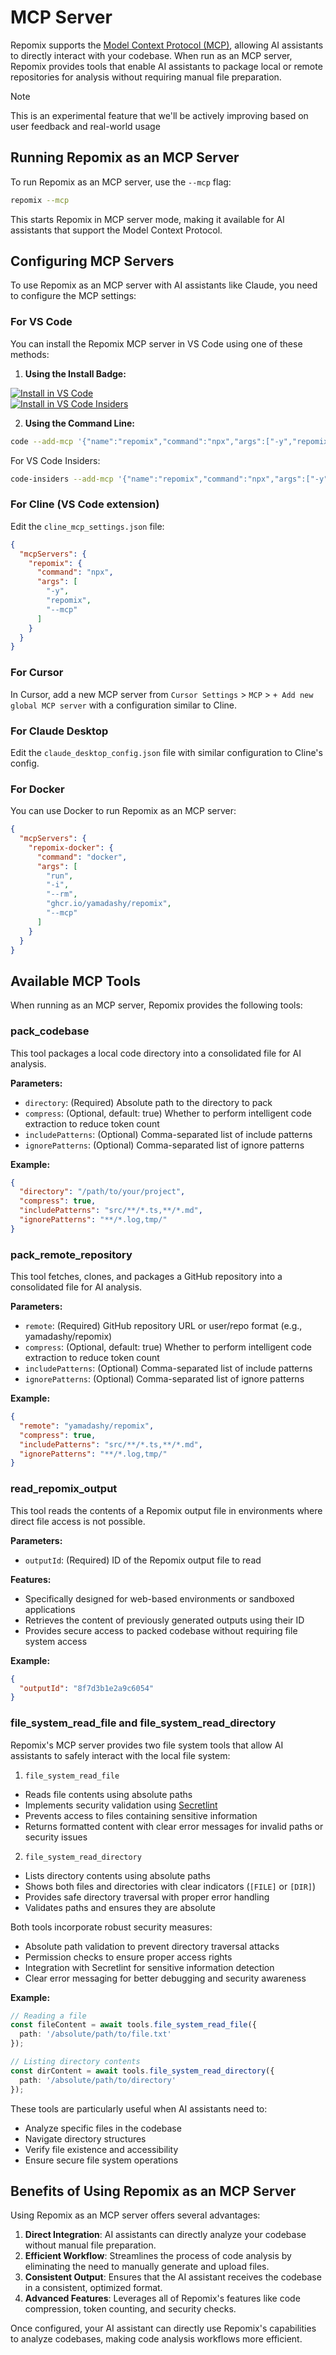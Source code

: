 # MCP Server

Repomix supports the [Model Context Protocol (MCP)](https://modelcontextprotocol.io), allowing AI assistants to directly interact with your codebase. When run as an MCP server, Repomix provides tools that enable AI assistants to package local or remote repositories for analysis without requiring manual file preparation.

> [!NOTE]  
> This is an experimental feature that we'll be actively improving based on user feedback and real-world usage

## Running Repomix as an MCP Server

To run Repomix as an MCP server, use the `--mcp` flag:

```bash
repomix --mcp
```

This starts Repomix in MCP server mode, making it available for AI assistants that support the Model Context Protocol.

## Configuring MCP Servers

To use Repomix as an MCP server with AI assistants like Claude, you need to configure the MCP settings:

### For VS Code

You can install the Repomix MCP server in VS Code using one of these methods:

1. **Using the Install Badge:**

  [![Install in VS Code](https://img.shields.io/badge/VS_Code-VS_Code?style=flat-square&label=Install%20Server&color=0098FF)](vscode:mcp/install?%7B%22name%22%3A%22repomix%22%2C%22command%22%3A%22npx%22%2C%22args%22%3A%5B%22-y%22%2C%22repomix%22%2C%22--mcp%22%5D%7D)<br>
  [![Install in VS Code Insiders](https://img.shields.io/badge/VS_Code_Insiders-VS_Code_Insiders?style=flat-square&label=Install%20Server&color=24bfa5)](vscode-insiders:mcp/install?%7B%22name%22%3A%22repomix%22%2C%22command%22%3A%22npx%22%2C%22args%22%3A%5B%22-y%22%2C%22repomix%22%2C%22--mcp%22%5D%7D)

2. **Using the Command Line:**

  ```bash
  code --add-mcp '{"name":"repomix","command":"npx","args":["-y","repomix","--mcp"]}'
  ```

  For VS Code Insiders:
  ```bash
  code-insiders --add-mcp '{"name":"repomix","command":"npx","args":["-y","repomix","--mcp"]}'
  ```

### For Cline (VS Code extension)

Edit the `cline_mcp_settings.json` file:

```json
{
  "mcpServers": {
    "repomix": {
      "command": "npx",
      "args": [
        "-y",
        "repomix",
        "--mcp"
      ]
    }
  }
}
```

### For Cursor

In Cursor, add a new MCP server from `Cursor Settings` > `MCP` > `+ Add new global MCP server` with a configuration similar to Cline.

### For Claude Desktop

Edit the `claude_desktop_config.json` file with similar configuration to Cline's config.

### For Docker

You can use Docker to run Repomix as an MCP server:

```json
{
  "mcpServers": {
    "repomix-docker": {
      "command": "docker",
      "args": [
        "run",
        "-i",
        "--rm",
        "ghcr.io/yamadashy/repomix",
        "--mcp"
      ]
    }
  }
}
```

## Available MCP Tools

When running as an MCP server, Repomix provides the following tools:

### pack_codebase

This tool packages a local code directory into a consolidated file for AI analysis.

**Parameters:**
- `directory`: (Required) Absolute path to the directory to pack
- `compress`: (Optional, default: true) Whether to perform intelligent code extraction to reduce token count
- `includePatterns`: (Optional) Comma-separated list of include patterns
- `ignorePatterns`: (Optional) Comma-separated list of ignore patterns

**Example:**
```json
{
  "directory": "/path/to/your/project",
  "compress": true,
  "includePatterns": "src/**/*.ts,**/*.md",
  "ignorePatterns": "**/*.log,tmp/"
}
```

### pack_remote_repository

This tool fetches, clones, and packages a GitHub repository into a consolidated file for AI analysis.

**Parameters:**
- `remote`: (Required) GitHub repository URL or user/repo format (e.g., yamadashy/repomix)
- `compress`: (Optional, default: true) Whether to perform intelligent code extraction to reduce token count
- `includePatterns`: (Optional) Comma-separated list of include patterns
- `ignorePatterns`: (Optional) Comma-separated list of ignore patterns

**Example:**
```json
{
  "remote": "yamadashy/repomix",
  "compress": true,
  "includePatterns": "src/**/*.ts,**/*.md",
  "ignorePatterns": "**/*.log,tmp/"
}
```

### read_repomix_output

This tool reads the contents of a Repomix output file in environments where direct file access is not possible.

**Parameters:**
- `outputId`: (Required) ID of the Repomix output file to read

**Features:**
- Specifically designed for web-based environments or sandboxed applications
- Retrieves the content of previously generated outputs using their ID
- Provides secure access to packed codebase without requiring file system access

**Example:**
```json
{
  "outputId": "8f7d3b1e2a9c6054"
}
```

### file_system_read_file and file_system_read_directory

Repomix's MCP server provides two file system tools that allow AI assistants to safely interact with the local file system:

1. `file_system_read_file`
  - Reads file contents using absolute paths
  - Implements security validation using [Secretlint](https://github.com/secretlint/secretlint)
  - Prevents access to files containing sensitive information
  - Returns formatted content with clear error messages for invalid paths or security issues

2. `file_system_read_directory`
  - Lists directory contents using absolute paths
  - Shows both files and directories with clear indicators (`[FILE]` or `[DIR]`)
  - Provides safe directory traversal with proper error handling
  - Validates paths and ensures they are absolute

Both tools incorporate robust security measures:
- Absolute path validation to prevent directory traversal attacks
- Permission checks to ensure proper access rights
- Integration with Secretlint for sensitive information detection
- Clear error messaging for better debugging and security awareness

**Example:**
```typescript
// Reading a file
const fileContent = await tools.file_system_read_file({
  path: '/absolute/path/to/file.txt'
});

// Listing directory contents
const dirContent = await tools.file_system_read_directory({
  path: '/absolute/path/to/directory'
});
```

These tools are particularly useful when AI assistants need to:
- Analyze specific files in the codebase
- Navigate directory structures
- Verify file existence and accessibility
- Ensure secure file system operations

## Benefits of Using Repomix as an MCP Server

Using Repomix as an MCP server offers several advantages:

1. **Direct Integration**: AI assistants can directly analyze your codebase without manual file preparation.
2. **Efficient Workflow**: Streamlines the process of code analysis by eliminating the need to manually generate and upload files.
3. **Consistent Output**: Ensures that the AI assistant receives the codebase in a consistent, optimized format.
4. **Advanced Features**: Leverages all of Repomix's features like code compression, token counting, and security checks.

Once configured, your AI assistant can directly use Repomix's capabilities to analyze codebases, making code analysis workflows more efficient.
